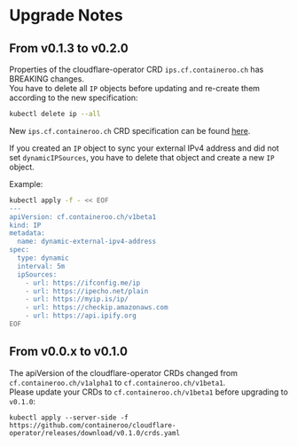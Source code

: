 # Upgrade Notes

## From v0.1.3 to v0.2.0

Properties of the cloudflare-operator CRD `ips.cf.containeroo.ch` has BREAKING changes.  
You have to delete all `IP` objects before updating and re-create them according to the new specification:

```bash
kubectl delete ip --all
```

New `ips.cf.containeroo.ch` CRD specification can be found [here](/core_concept/#ip).

If you created an `IP` object to sync your external IPv4 address and did not set `dynamicIPSources`, you have to delete that object and create a new `IP` object.

Example:

```bash
kubectl apply -f - << EOF
---
apiVersion: cf.containeroo.ch/v1beta1
kind: IP
metadata:
  name: dynamic-external-ipv4-address
spec:
  type: dynamic
  interval: 5m
  ipSources:
    - url: https://ifconfig.me/ip
    - url: https://ipecho.net/plain
    - url: https://myip.is/ip/
    - url: https://checkip.amazonaws.com
    - url: https://api.ipify.org
EOF
```

## From v0.0.x to v0.1.0

The apiVersion of the cloudflare-operator CRDs changed from `cf.containeroo.ch/v1alpha1` to `cf.containeroo.ch/v1beta1`.  
Please update your CRDs to `cf.containeroo.ch/v1beta1` before upgrading to `v0.1.0`:

```shell
kubectl apply --server-side -f https://github.com/containeroo/cloudflare-operator/releases/download/v0.1.0/crds.yaml
```
